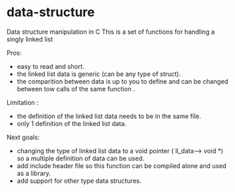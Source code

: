 # data-structure
Data structure manipulation in C
This is a set of functions for handling a singly linked list

Pros:
 - easy to read and short.
 - the linked list data is generic (can be any type of struct).
 - the comparition between data is up to you to define and can be changed between tow calls of the same function .

Limitation :
 - the definition of the linked list data needs to be in the same file.
 - only 1 definition of the linked list data.

Next goals:
  - changing the type of linked list data to a void pointer ( ll_data--> void *) so a multiple definition of data can be used.
  - add include header file so this function can be compiled alone and used as a library.
  - add support for other type data structures.
